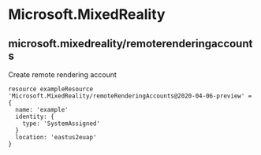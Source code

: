 # Microsoft.MixedReality

## microsoft.mixedreality/remoterenderingaccounts

Create remote rendering account
```bicep
resource exampleResource 'Microsoft.MixedReality/remoteRenderingAccounts@2020-04-06-preview' = {
  name: 'example'
  identity: {
    type: 'SystemAssigned'
  }
  location: 'eastus2euap'
}
```
